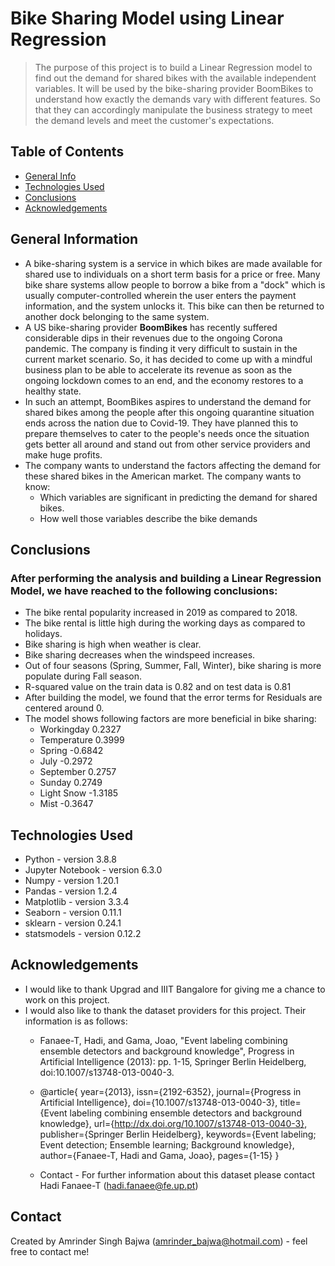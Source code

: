 # Bike Sharing Model using Linear Regression
> The purpose of this project is to build a Linear Regression model to find out the demand for shared bikes with the available independent variables. It will be used by the bike-sharing provider BoomBikes to understand how exactly the demands vary with different features. So that they can accordingly manipulate the business strategy to meet the demand levels and meet the customer's expectations.


## Table of Contents
* [General Info](#general-information)
* [Technologies Used](#technologies-used)
* [Conclusions](#conclusions)
* [Acknowledgements](#acknowledgements)

<!-- You can include any other section that is pertinent to your problem -->

## General Information
- A bike-sharing system is a service in which bikes are made available for shared use to individuals on a short term basis for a price or free. Many bike share systems allow people to borrow a bike from a "dock" which is usually computer-controlled wherein the user enters the payment information, and the system unlocks it. This bike can then be returned to another dock belonging to the same system.
- A US bike-sharing provider **BoomBikes** has recently suffered considerable dips in their revenues due to the ongoing Corona pandemic. The company is finding it very difficult to sustain in the current market scenario. So, it has decided to come up with a mindful business plan to be able to accelerate its revenue as soon as the ongoing lockdown comes to an end, and the economy restores to a healthy state. 
- In such an attempt, BoomBikes aspires to understand the demand for shared bikes among the people after this ongoing quarantine situation ends across the nation due to Covid-19. They have planned this to prepare themselves to cater to the people's needs once the situation gets better all around and stand out from other service providers and make huge profits.
- The company wants to understand the factors affecting the demand for these shared bikes in the American market. The company wants to know:
    - Which variables are significant in predicting the demand for shared bikes.
    - How well those variables describe the bike demands


<!-- You don't have to answer all the questions - just the ones relevant to your project. -->

## Conclusions
### After performing the analysis and building a Linear Regression Model, we have reached to the following conclusions:
- The bike rental popularity increased in 2019 as compared to 2018.
- The bike rental is little high during the working days as compared to holidays.
- Bike sharing is high when weather is clear. 
- Bike sharing decreases when the windspeed increases. 
- Out of four seasons (Spring, Summer, Fall, Winter), bike sharing is more populate during Fall season.
- R-squared value on the train data is 0.82 and on test data is 0.81
- After building the model, we found that the error terms for Residuals are centered around 0.
- The model shows following factors are more beneficial in bike sharing:
    - Workingday     0.2327 
    - Temperature    0.3999  
    - Spring        -0.6842  
    - July          -0.2972  
    - September      0.2757  
    - Sunday         0.2749   
    - Light Snow    -1.3185   
    - Mist          -0.3647


<!-- You don't have to answer all the questions - just the ones relevant to your project. -->


## Technologies Used
- Python - version 3.8.8
- Jupyter Notebook - version 6.3.0
- Numpy - version 1.20.1
- Pandas - version 1.2.4
- Matplotlib - version 3.3.4
- Seaborn - version 0.11.1
- sklearn - version 0.24.1
- statsmodels - version 0.12.2

<!-- As the libraries versions keep on changing, it is recommended to mention the version of library used in this project -->

## Acknowledgements

- I would like to thank Upgrad and IIIT Bangalore for giving me a chance to work on this project.
- I would also like to thank the dataset providers for this project. Their information is as follows:
    - Fanaee-T, Hadi, and Gama, Joao, "Event labeling combining ensemble detectors and background knowledge", Progress in Artificial Intelligence (2013): pp. 1-15, Springer Berlin Heidelberg, doi:10.1007/s13748-013-0040-3.

    - @article{
        year={2013},
        issn={2192-6352},
        journal={Progress in Artificial Intelligence},
        doi={10.1007/s13748-013-0040-3},
        title={Event labeling combining ensemble detectors and background knowledge},
        url={http://dx.doi.org/10.1007/s13748-013-0040-3},
        publisher={Springer Berlin Heidelberg},
        keywords={Event labeling; Event detection; Ensemble learning; Background knowledge},
        author={Fanaee-T, Hadi and Gama, Joao},
        pages={1-15}
    }
    - Contact - For further information about this dataset please contact Hadi Fanaee-T (hadi.fanaee@fe.up.pt)


## Contact
Created by Amrinder Singh Bajwa (amrinder_bajwa@hotmail.com) - feel free to contact me!


<!-- Optional -->
<!-- ## License -->
<!-- This project is open source and available under the [... License](). -->

<!-- You don't have to include all sections - just the one's relevant to your project -->